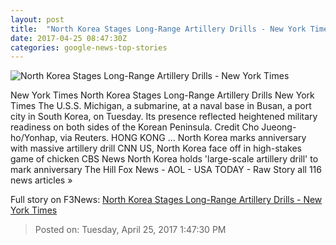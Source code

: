 ```yaml
---
layout: post
title:  "North Korea Stages Long-Range Artillery Drills - New York Times"
date: 2017-04-25 08:47:30Z
categories: google-news-top-stories
---
```


![North Korea Stages Long-Range Artillery Drills - New York Times](https://static01.nyt.com/images/2017/04/26/world/26tensions-1/26tensions-1-facebookJumbo.jpg)

New York Times North Korea Stages Long-Range Artillery Drills New York Times The U.S.S. Michigan, a submarine, at a naval base in Busan, a port city in South Korea, on Tuesday. Its presence reflected heightened military readiness on both sides of the Korean Peninsula. Credit Cho Jueong-ho/Yonhap, via Reuters. HONG KONG ... North Korea marks anniversary with massive artillery drill CNN US, North Korea face off in high-stakes game of chicken CBS News North Korea holds 'large-scale artillery drill' to mark anniversary The Hill Fox News - AOL - USA TODAY - Raw Story all 116 news articles »


Full story on F3News: [North Korea Stages Long-Range Artillery Drills - New York Times](http://www.f3nws.com/n/4DKADJ)

> Posted on: Tuesday, April 25, 2017 1:47:30 PM

